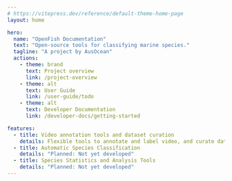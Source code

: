 ```yaml
---
# https://vitepress.dev/reference/default-theme-home-page
layout: home

hero:
  name: "OpenFish Documentation"
  text: "Open-source tools for classifying marine species."
  tagline: "A project by AusOcean"
  actions:
    - theme: brand
      text: Project overview
      link: /project-overview
    - theme: alt
      text: User Guide
      link: /user-guide/todo
    - theme: alt
      text: Developer Documentation
      link: /developer-docs/getting-started

features:
  - title: Video annotation tools and dataset curation
    details: Flexible tools to annotate and label video, and curate data into a training datasets for computer vision techniques
  - title: Automatic Species Classification
    details: "Planned: Not yet developed"
  - title: Species Statistics and Analysis Tools 
    details: "Planned: Not yet developed"
---
```

